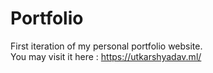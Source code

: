 # Portfolio
First iteration of my personal portfolio website.  
You may visit it here : https://utkarshyadav.ml/
